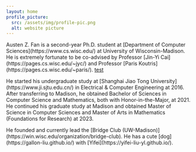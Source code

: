 ```yaml
---
layout: home
profile_picture:
  src: /assets/img/profile-pic.png
  alt: website picture
---
```


<p>
Austen Z. Fan is a second-year Ph.D. student at [Department of Computer Sciences](https://www.cs.wisc.edu/) at University of Wisconsin-Madison. He is extremely fortunate to be co-advised by Professor [Jin-Yi Cai](https://pages.cs.wisc.edu/~jyc/) and Professor [Paris Koutris](https://pages.cs.wisc.edu/~paris/). <a href="https://www.w3schools.com/">test</a>
</p>

<p>
He started his undergraduate study at [Shanghai Jiao Tong University](https://www.ji.sjtu.edu.cn/) in Electrical & Computer Engineering at 2016. After transferring to Madison, he obtained Bachelor of Sciences in Computer Science and Mathematics, both with Honor-in-the-Major, at 2021. He continued his graduate study at Madison and obtained Master of Science in Computer Sciences and Master of Arts in Mathematics (Foundations for Research) at 2023.
</p>

<p>
He founded and currently lead the [Bridge Club (UW-Madison)](https://win.wisc.edu/organization/bridge-club). He has a cute [dog](https://gallon-liu.github.io/) with [Yifei](https://yifei-liu-yl.github.io/).
</p>
